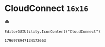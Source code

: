 # CloudConnect `16x16`
<img src="/img/CloudConnect.png" width=16 height=16>

``` CSharp
EditorGUIUtility.IconContent("CloudConnect")
```
```
1796978947134172663
```
